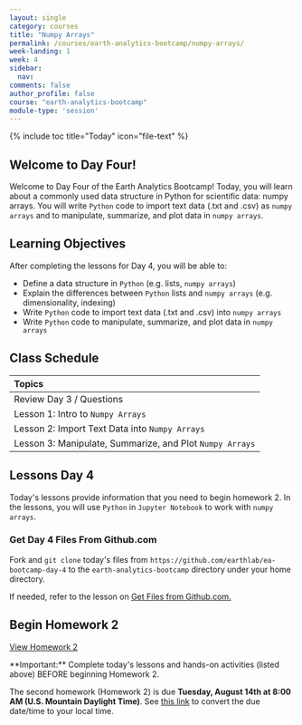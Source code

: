 ```yaml
---
layout: single
category: courses
title: "Numpy Arrays"
permalink: /courses/earth-analytics-bootcamp/numpy-arrays/
week-landing: 1
week: 4
sidebar:
  nav:
comments: false
author_profile: false
course: "earth-analytics-bootcamp"
module-type: 'session'
---
```

{% include toc title="Today" icon="file-text" %}

<div class="notice--info" markdown="1">

## <i class="fa fa-ship" aria-hidden="true"></i> Welcome to Day Four!

Welcome to Day Four of the Earth Analytics Bootcamp! Today, you will learn about a commonly used data structure in Python for scientific data: numpy arrays. You will write `Python` code to import text data (.txt and .csv) as `numpy arrays` and to manipulate, summarize, and plot data in `numpy arrays`. 


## <i class="fa fa-graduation-cap" aria-hidden="true"></i> Learning Objectives

After completing the lessons for Day 4, you will be able to:

* Define a data structure in `Python` (e.g. lists, `numpy arrays`)
* Explain the differences between `Python` lists and `numpy arrays` (e.g. dimensionality, indexing)
* Write `Python` code to import text data (.txt and .csv) into `numpy arrays`
* Write `Python` code to manipulate, summarize, and plot data in `numpy arrays`

</div>


## <i class="fa fa-calendar-check-o" aria-hidden="true"></i> Class Schedule

| Topics |
|:----------------------------------------------|
| Review Day 3 / Questions | 
| Lesson 1: Intro to `Numpy Arrays`               | 
| Lesson 2: Import Text Data into `Numpy Arrays`
| Lesson 3: Manipulate, Summarize, and Plot `Numpy Arrays`  |   


## <i class="fa fa-pencil"></i> Lessons Day 4

Today's lessons provide information that you need to begin homework 2. In the lessons, you will use `Python` in `Jupyter Notebook` to work with `numpy arrays`. 


### Get Day 4 Files From Github.com

Fork and `git clone` today's files from `https://github.com/earthlab/ea-bootcamp-day-4` to the `earth-analytics-bootcamp` directory under your home directory.

If needed, refer to the lesson on <a href="{{ site.url }}/courses/earth-analytics-bootcamp/get-started-with-open-science/get-files-from-github/" >Get Files from Github.com.</a>
   

## <i class="fa fa-pencil"></i>  Begin Homework 2

<a class="btn btn--info btn--x-large" href="{{ site.url }}/courses/earth-analytics-bootcamp/earth-analytics-bootcamp-homework-2/"> <i class="fa fa-info-circle"></i>
View Homework 2</a>

<div class="notice--success" markdown="1">
<i class="fa fa-star"></i> **Important:** Complete today's lessons and hands-on activities (listed above) BEFORE beginning Homework 2.
</div>

The second homework (Homework 2) is due **Tuesday, August 14th at 8:00 AM (U.S. Mountain Daylight Time)**. See <a href="https://www.timeanddate.com/worldclock/fixedtime.html?iso=20180814T08&p1=1243" target="_blank">this link</a>  to convert the due date/time to your local time.

